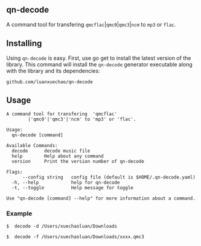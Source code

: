 ## qn-decode
A command tool for transfering  `qmcflac`|`qmc0`|`qmc3`|`ncm` to `mp3` or `flac`.


## Installing
Using `qn-decode` is easy. First, use go get to install the latest version of the library. This command will install the `qn-decode` generator executable along with the library and its dependencies:
```
github.com/luanxuechao/qn-decode
```

## Usage
```
A command tool for transfering  'qmcflac'
        |'qmc0'|'qmc3'|'ncm' to 'mp3' or 'flac'.

Usage:
  qn-decode [command]

Available Commands:
  decode      decode music file
  help        Help about any command
  version     Print the version number of qn-decode

Flags:
      --config string   config file (default is $HOME/.qn-decode.yaml)
  -h, --help            help for qn-decode
  -t, --toggle          Help message for toggle

Use "qn-decode [command] --help" for more information about a command.
```
### Example
```
$  decode -d /Users/xuechaoluan/Downloads
```
```
$  decode -f /Users/xuechaoluan/Downloads/xxxx.qmc3
```
